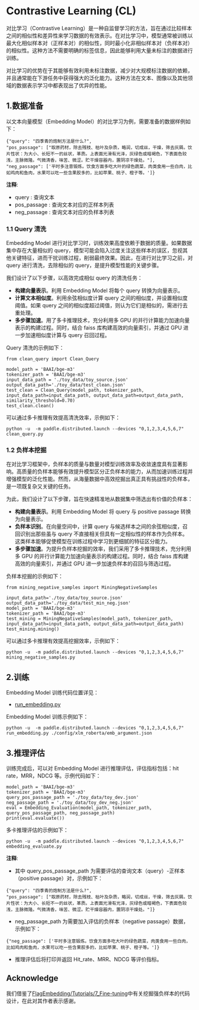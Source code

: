 # Contrastive Learning (CL)

对比学习（Contrastive Learning）是一种自监督学习的方法，旨在通过比较样本之间的相似性和差异性来学习数据的有效表示。在对比学习中，模型通常被训练以最大化相似样本对（正样本对）的相似性，同时最小化非相似样本对（负样本对）的相似性。这种方法不需要明确的标签信息，因此能够利用大量未标注的数据进行训练。

对比学习的优势在于其能够有效利用未标注数据，减少对大规模标注数据的依赖，并且通常能在下游任务中获得强大的泛化能力。这种方法在文本、图像以及其他领域的数据表示学习中都表现出了优异的性能。

## 1.数据准备
以文本向量模型（Embedding Model）的对比学习为例，需要准备的数据样例如下：
```
{"query": "四季青的炮制方法是什么?",
"pos_passage": ["取原药材，除去残枝、枯叶及杂质，略润，切成丝，干燥，筛去灰屑。饮片性状：为大小、长短不一的丝状，革质。上表面光滑有光泽，灰绿色或暗褐色，下表面色较浅，主脉微隆。气微清香，味苦、微涩。贮干燥容器内，置阴凉干燥处。"],
"neg_passage": ['平时多注意锻炼。饮食方面多吃大叶的绿色蔬菜，肉类食用一些白肉，比如鸡肉和鱼肉，水果可以吃一些含果胶多的，比如苹果、桃子、橙子等。']}
```
**注释**:
- query : 查询文本
- pos_passage : 查询文本对应的正样本列表
- neg_passage : 查询文本对应的负样本列表

### 1.1 Query 清洗
Embedding Model 进行对比学习时，训练效果高度依赖于数据的质量。如果数据集中存在大量相似的 query，模型可能会陷入过度关注这些样本的误区，忽视其他关键特征，进而干扰训练过程，削弱最终效果。因此，在进行对比学习之前，对 query 进行清洗，去除相似的 query，是提升模型性能的关键步骤。

我们设计了以下步骤，以高效完成相似 query 的清洗任务：
- **构建向量表示**。利用 Embedding Model 将每个 query 转换为向量表示。
- **计算文本相似度**。利用余弦相似度计算 query 之间的相似度，并设置相似度阈值。如果 query 之间的相似度超过阈值，则认为它们是相似的，需进行去重处理。
- **多步骤加速**。用了多卡推理技术，充分利用多 GPU 的并行计算能力加速向量表示的构建过程。同时，结合 faiss 库构建高效的向量索引，并通过 GPU 进一步加速相似度计算与 query 召回过程。

Query 清洗的示例如下：
```
from clean_query import Clean_Query

model_path = 'BAAI/bge-m3'
tokenizer_path = 'BAAI/bge-m3'
input_data_path = './toy_data/toy_source.json'
output_data_path='./toy_data/test_clean.json'
test_clean = Clean_Query(model_path, tokenizer_path, input_data_path=input_data_path, output_data_path=output_data_path, similarity_threshold=0.70)
test_clean.clean()
```

可以通过多卡推理有效提高清洗效率，示例如下：
```
python -u  -m paddle.distributed.launch --devices "0,1,2,3,4,5,6,7" clean_query.py
```

### 1.2 负样本挖掘
在对比学习框架中，负样本的质量与数量对模型训练效率及收敛速度具有显著影响。高质量的负样本能够有效提升模型区分正负样本的能力，从而加速训练过程并增强模型的泛化性能。然而，从海量数据中高效挖掘出真正具有挑战性的负样本，是一项既复杂又关键的任务。

为此，我们设计了以下步骤，旨在快速精准地从数据集中筛选出有价值的负样本：

- **构建向量表示**。利用 Embedding Model 将 query 与 positive passage 转换为向量表示。
- **负样本识别**。在向量空间中，计算 query 与候选样本之间的余弦相似度，召回识别出那些虽与 query 不直接相关但具有一定相似性的样本作为负样本。这类样本能够促使模型在训练过程中学习到更细腻的特征区分能力。
- **多步骤加速**。为提升负样本挖掘的效率，我们采用了多卡推理技术，充分利用多 GPU 的并行计算能力加速向量表示的构建过程。同时，结合 faiss 库构建高效的向量索引，并通过 GPU 进一步加速负样本的召回与筛选过程。

负样本挖掘的示例如下：
```
from mining_negative_samples import MiningNegativeSamples

input_data_path='./toy_data/toy_source.json'
output_data_path='./toy_data/test_min_neg.json'
model_path = 'BAAI/bge-m3'
tokenizer_path = 'BAAI/bge-m3'
test_mining = MiningNegativeSamples(model_path, tokenizer_path, input_data_path=input_data_path, output_data_path=output_data_path)
test_mining.mining()
```

可以通过多卡推理有效提高挖掘效率，示例如下：
```
python -u  -m paddle.distributed.launch --devices "0,1,2,3,4,5,6,7" mining_negative_samples.py
```

## 2.训练
Embedding Model 训练代码位置详见：
- [run_embedding.py](../../../llm/run_embedding.py)

Embedding Model 训练示例如下：
```
python -u  -m paddle.distributed.launch --devices "0,1,2,3,4,5,6,7" run_embedding.py ./config/xlm_roberta/emb_argument.json
```

## 3.推理评估
训练完成后，可以对 Embedding Model 进行推理评估，评估指标包括：hit rate，MRR，NDCG 等。示例代码如下：
```
model_path = 'BAAI/bge-m3'
tokenizer_path = 'BAAI/bge-m3'
query_pos_passage_path = './toy_data/toy_dev.json'
neg_passage_path = './toy_data/toy_dev_neg.json'
eval = Embedding_Evaluation(model_path, tokenizer_path, query_pos_passage_path, neg_passage_path)
print(eval.evaluate())
```

多卡推理评估的示例如下：
```
python -u  -m paddle.distributed.launch --devices "0,1,2,3,4,5,6,7" embedding_evaluate.py
```
**注释**:
- 其中 query_pos_passage_path 为需要评估的查询文本（query）-正样本（positive passage）对，示例如下：
```
{"query": "四季青的炮制方法是什么?",
"pos_passage": ["取原药材，除去残枝、枯叶及杂质，略润，切成丝，干燥，筛去灰屑。饮片性状：为大小、长短不一的丝状，革质。上表面光滑有光泽，灰绿色或暗褐色，下表面色较浅，主脉微隆。气微清香，味苦、微涩。贮干燥容器内，置阴凉干燥处。"]}
```
- neg_passage_path 为需要加入评估的负样本（negative passage）数据，示例如下：
```
{"neg_passage": ['平时多注意锻炼。饮食方面多吃大叶的绿色蔬菜，肉类食用一些白肉，比如鸡肉和鱼肉，水果可以吃一些含果胶多的，比如苹果、桃子、橙子等。']}
```
- 推理评估后将打印并返回 Hit_rate、MRR、NDCG 等评价指标。

## Acknowledge

我们借鉴了[FlagEmbedding/Tutorials/7_Fine-tuning](https://github.com/FlagOpen/FlagEmbedding/blob/master/Tutorials/7_Fine-tuning/7.2.1_Hard_Negative_Mining.ipynb)中有关挖掘强负样本的代码设计，在此对其作者表示感谢。
